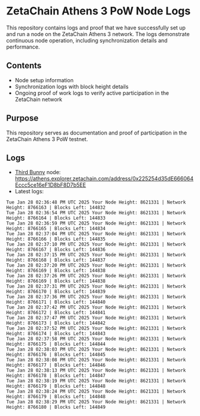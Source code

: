 # ZetaChain Athens 3 PoW Node Logs
This repository contains logs and proof that we have successfully set up and run a node on the ZetaChain Athens 3 network. The logs demonstrate continuous node operation, including synchronization details and performance.

## Contents
- Node setup information
- Synchronization logs with block height details
- Ongoing proof of work logs to verify active participation in the ZetaChain network

## Purpose
This repository serves as documentation and proof of participation in the ZetaChain Athens 3 PoW testnet.

## Logs

- [Third Bunny](https://thirdbunny.xyz/) node: https://athens.explorer.zetachain.com/address/0x225254d35dE666064Eccc5ce16eF1D8bF8D7b5EE
- Latest logs:
```
Tue Jan 28 02:36:48 PM UTC 2025 Your Node Height: 8621331 | Network Height: 8766163 | Blocks Left: 144832
Tue Jan 28 02:36:54 PM UTC 2025 Your Node Height: 8621331 | Network Height: 8766164 | Blocks Left: 144833
Tue Jan 28 02:36:59 PM UTC 2025 Your Node Height: 8621331 | Network Height: 8766165 | Blocks Left: 144834
Tue Jan 28 02:37:04 PM UTC 2025 Your Node Height: 8621331 | Network Height: 8766166 | Blocks Left: 144835
Tue Jan 28 02:37:10 PM UTC 2025 Your Node Height: 8621331 | Network Height: 8766167 | Blocks Left: 144836
Tue Jan 28 02:37:15 PM UTC 2025 Your Node Height: 8621331 | Network Height: 8766168 | Blocks Left: 144837
Tue Jan 28 02:37:20 PM UTC 2025 Your Node Height: 8621331 | Network Height: 8766169 | Blocks Left: 144838
Tue Jan 28 02:37:26 PM UTC 2025 Your Node Height: 8621331 | Network Height: 8766169 | Blocks Left: 144838
Tue Jan 28 02:37:31 PM UTC 2025 Your Node Height: 8621331 | Network Height: 8766170 | Blocks Left: 144839
Tue Jan 28 02:37:36 PM UTC 2025 Your Node Height: 8621331 | Network Height: 8766171 | Blocks Left: 144840
Tue Jan 28 02:37:42 PM UTC 2025 Your Node Height: 8621331 | Network Height: 8766172 | Blocks Left: 144841
Tue Jan 28 02:37:47 PM UTC 2025 Your Node Height: 8621331 | Network Height: 8766173 | Blocks Left: 144842
Tue Jan 28 02:37:52 PM UTC 2025 Your Node Height: 8621331 | Network Height: 8766174 | Blocks Left: 144843
Tue Jan 28 02:37:58 PM UTC 2025 Your Node Height: 8621331 | Network Height: 8766175 | Blocks Left: 144844
Tue Jan 28 02:38:03 PM UTC 2025 Your Node Height: 8621331 | Network Height: 8766176 | Blocks Left: 144845
Tue Jan 28 02:38:08 PM UTC 2025 Your Node Height: 8621331 | Network Height: 8766177 | Blocks Left: 144846
Tue Jan 28 02:38:13 PM UTC 2025 Your Node Height: 8621331 | Network Height: 8766178 | Blocks Left: 144847
Tue Jan 28 02:38:19 PM UTC 2025 Your Node Height: 8621331 | Network Height: 8766179 | Blocks Left: 144848
Tue Jan 28 02:38:24 PM UTC 2025 Your Node Height: 8621331 | Network Height: 8766179 | Blocks Left: 144848
Tue Jan 28 02:38:29 PM UTC 2025 Your Node Height: 8621331 | Network Height: 8766180 | Blocks Left: 144849
```
